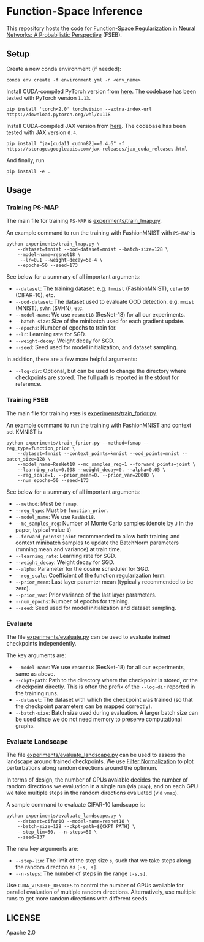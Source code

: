 # Function-Space Inference

This repository hosts the code for [Function-Space Regularization in Neural Networks: A Probabilistic Perspective]() (FSEB).


## Setup

Create a new conda environment (if needed):
```
conda env create -f environment.yml -n <env_name>
```

Install CUDA-compiled PyTorch version from [here](https://pytorch.org). The codebase
has been tested with PyTorch version `1.13`.
```shell
pip install 'torch<2.0' torchvision --extra-index-url https://download.pytorch.org/whl/cu118
```

Install CUDA-compiled JAX version from [here](https://github.com/google/jax#installation). The
codebase has been tested with JAX version `0.4`.
```shell
pip install "jax[cuda11_cudnn82]==0.4.6" -f https://storage.googleapis.com/jax-releases/jax_cuda_releases.html
```

And finally, run
```
pip install -e .
```

## Usage

### Training PS-MAP

The main file for training `PS-MAP` is [experiments/train_lmap.py](./experiments/train_lmap.py).

An example command to run the training with FashionMNIST with `PS-MAP` is
```shell
python experiments/train_lmap.py \
    --dataset=fmnist --ood-dataset=mnist --batch-size=128 \
    --model-name=resnet18 \
     --lr=0.1 --weight-decay=5e-4 \
    --epochs=50 --seed=173
```

See below for a summary of all important arguments:
- `--dataset`: The training dataset. e.g. `fmnist` (FashionMNIST), `cifar10` (CIFAR-10), etc.
- `--ood-dataset`: The dataset used to evaluate OOD detection. e.g. `mnist` (MNIST), `svhn` (SVHN), etc.
- `--model-name`: We use `resnet18` (ResNet-18) for all our experiments.
- `--batch-size`: Size of the minibatch used for each gradient update.
- `--epochs`: Number of epochs to train for.
- `--lr`: Learning rate for SGD.
- `--weight-decay`: Weight decay for SGD.
- `--seed`: Seed used for model initialization, and dataset sampling.

In addition, there are a few more helpful arguments:
- `--log-dir`: Optional, but can be used to change the directory where checkpoints are stored. The full path is reported in the stdout for reference.


### Training FSEB

The main file for training `FSEB` is [experiments/train_fprior.py](./experiments/train_fprior.py).

An example command to run the training with FashionMNIST and context set KMNIST is
```shell
python experiments/train_fprior.py --method=fsmap --reg_type=function_prior \
    --dataset=fmnist --context_points=kmnist --ood_points=mnist --batch_size=128 \
    --model_name=ResNet18 --mc_samples_reg=1 --forward_points=joint \
    --learning_rate=0.008 --weight_decay=0. --alpha=0.05 \
    --reg_scale=1. --prior_mean=0. --prior_var=20000 \ 
    --num_epochs=50 --seed=173
```

See below for a summary of all important arguments:
- `--method`: Must be `fsmap`.
- `--reg_type`: Must be `function_prior`.
- `--model_name`: We use `ResNet18`.
- `--mc_samples_reg`: Number of Monte Carlo samples (denote by `J` in the paper, typical value `1`)
- `--forward_points`: `joint` recommended to allow both training and context minibatch samples to update the BatchNorm parameters (running mean and variance) at train time.
- `--learning_rate`: Learning rate for SGD.
- `--weight_decay`: Weight decay for SGD.
- `--alpha`: Parameter for the cosine scheduler for SGD.
- `--reg_scale`: Coefficient of the function regularization term.
- `--prior_mean`: Last layer paramter mean (typically recommended to be zero).
- `--prior_var`: Prior variance of the last layer parameters.
- `--num_epochs`: Number of epochs for training.
- `--seed`: Seed used for model initialization and dataset sampling.

### Evaluate

The file [experiments/evaluate.py](./experiments/evaluate.py) can be used to evaluate trained checkpoints independently.

The key arguments are:
- `--model-name`:  We use `resnet18` (ResNet-18) for all our experiments, same as above.
- `--ckpt-path`: Path to the directory where the checkpoint is stored, or the checkpoint directly. This is often the prefix of the `--log-dir` reported in the training runs.
- `--dataset`: The dataset with which the checkpoint was trained (so that the checkpoint parameters can be mapped correctly).
- `--batch-size`: Batch size used during evaluation. A larger batch size can be used since we do not need memory to preserve computational graphs.

### Evaluate Landscape

The file [experiments/evaluate_landscape.py](./experiments/evaluate_landscape.py) can be used to assess the landscape around trained checkpoints.
We use [Filter Normalization](https://arxiv.org/abs/1712.09913) to plot perturbations along random directions around the optimum.

In terms of design, the number of GPUs avaiable decides the number of random directions we evaluation in a single run (via `pmap`),
and on each GPU we take multiple steps in the random directions evaluated (via `vmap`).

A sample command to evaluate CIFAR-10 landscape is:
```shell
python experiments/evaluate_landscape.py \
    --dataset=cifar10 --model-name=resnet18 \
    --batch-size=128 --ckpt-path=${CKPT_PATH} \
    --step_lim=50. --n-steps=50 \
    --seed=137
```

The new key arguments are:
- `--step-lim`: The limit of the step size `s`, such that we take steps along the random direction as `[-s, s]`.
- `--n-steps`: The number of steps in the range `[-s,s]`.

Use `CUDA_VISIBLE_DEVICES` to control the number of GPUs available for parallel evaluation of multiple random directions.
Alternatively, use multiple runs to get more random directions with different seeds.

## LICENSE

Apache 2.0
